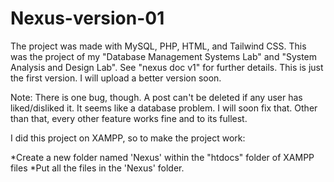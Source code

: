 # Nexus-version-01
The project was made with MySQL, PHP, HTML, and Tailwind CSS. 
This was the project of my "Database Management Systems Lab" and "System Analysis and Design Lab". 
See "nexus doc v1" for further details. This is just the first version. I will upload a better version soon. 

Note: There is one bug, though. A post can't be deleted if any user has liked/disliked it. It seems like a database problem. I will soon fix that. Other than that, every other feature works fine and to its fullest. 

I did this project on XAMPP, so to make the project work: 

*Create a new folder named 'Nexus' within the "htdocs" folder of XAMPP files 
*Put all the files in the 'Nexus' folder. 




